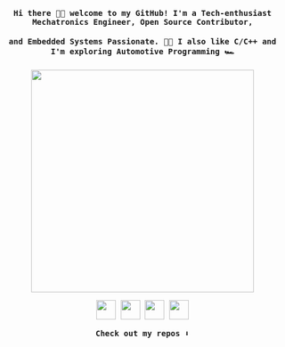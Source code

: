 <h4 align="center"><samp> Hi there 👋🏼 welcome to my GitHub! I'm a Tech-enthusiast Mechatronics Engineer, Open Source Contributor,
<h4 align="center"> and Embedded Systems Passionate. 👨‍💻 I also like C/C++ and I'm exploring Automotive Programming 🏎️</samp></h4>

<p align="center">
  <img width="400" src="https://res.cloudinary.com/devpost/image/fetch/s--A2UfYPs---/c_limit,f_auto,fl_lossy,q_auto:eco,w_900/https://github.com/aditya-5/aditya-5/blob/main/code.gif%3Fraw%3Dtrue">
</p>

  
<p align="center">
<a href= "https://www.linkedin.com/in/hossamnasri/"><img width="35" src="https://img.icons8.com/ios-filled/344/linkedin.png"/></a>
<a href= "https://www.facebook.com/hossamnasriiii/"><img width="35" src="https://img.icons8.com/ios-filled/344/facebook.png"/></a>
<a href="tel:+20111-449-6811"><img width="35" src="https://img.icons8.com/ios-glyphs/344/whatsapp.png"/></a>
<a href= "mailto:hossamnasri99@outlook.com/"><img width="35" src="https://img.icons8.com/ios-filled/344/ms-outlook.png"/></a>
</p>  

<p align="center"><samp>
Check out my repos ⬇️  
  </samp>
</p>
